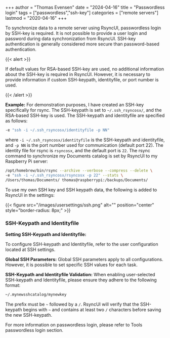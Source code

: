 +++
author = "Thomas Evensen"
date = "2024-04-16"
title = "Passwordless login"
tags = ["passwordless","ssh-key"]
categories = ["remote servers"]
lastmod = "2020-04-16"
+++

To synchronize data to a remote server using RsyncUI, passwordless login by SSH-key is required.
It is not possible to provide a user login and password during data synchronization from RsyncUI.
SSH-key authentication is generally considered more secure than password-based authentication.

{{< alert >}}

If default values for RSA-based SSH-key are used, no additional information about the SSH-key is required in RsyncUI.
However, it is necessary to provide information if custom SSH-keypath, identityfile, or port number is used.

{{< /alert >}}

**Example:**
For demonstration purposes, I have created an SSH-key specifically for rsync. The SSH-keypath is set to `~/.ssh_rsyncosx/`, and
the RSA-based SSH-key is used. The SSH-keypath and identityfile are specified as follows:

```bash
-e "ssh -i ~/.ssh_rsyncosx/identityfile -p NN"
```
where `-i ~/.ssh_rsyncosx/identityfile` is the SSH-keypath and identityfile, and `-p NN` is the port number used for
communication (default port 22). The identity file for rsync is `rsyncosx`, and the default port is `22`.
The rsync command to synchronize my Documents catalog is set by RsyncUI to my Raspberry Pi server:

```bash
/opt/homebrew/bin/rsync --archive --verbose --compress --delete \
-e "ssh -i ~/.ssh_rsyncosx/rsyncosx -p 22" --stats \
/Users/thomas/Documents/ thomas@raspberrypi:/backups/Documents/
```

To use my own SSH key and SSH keypath data, the following is added to RsyncUI in the settings:

{{< figure src="/images/usersettings/ssh.png" alt="" position="center" style="border-radius: 8px;" >}}

### SSH-Keypath and Identityfile

**Setting SSH-Keypath and Identityfile:**

To configure SSH-keypath and Identityfile, refer to the user configuration located at SSH settings.

**Global SSH Parameters:**
Global SSH parameters apply to all configurations. However, it is possible to set specific SSH values for each task.

**SSH-Keypath and Identityfile Validation:**
When enabling user-selected SSH-keypath and Identityfile, please ensure they adhere to the following format:

```bash
~/.mynewsshcatalog/mynewkey
```

The prefix must be `~` followed by a `/`. RsyncUI will verify that the SSH-keypath begins with `~` and contains at least
two `/` characters before saving the new SSH-keypath.

For more information on passwordless login, please refer to Tools passwordless login section.
